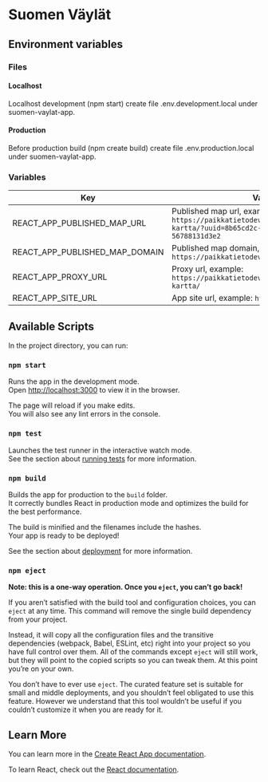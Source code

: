 # Suomen Väylät

## Environment variables

### Files

#### Localhost

Localhost development (npm start) create file .env.development.local under suomen-vaylat-app.

#### Production

Before production build (npm create build) create file .env.production.local under suomen-vaylat-app.

### Variables

| Key                            | Value                                                                                                                             |
|--------------------------------|-----------------------------------------------------------------------------------------------------------------------------------|
| REACT_APP_PUBLISHED_MAP_URL    | Published map url, example: `https://paikkatietodev.testivaylapilvi.fi/sv-kartta/?uuid=8b65cd2c-9f8c-474d-93db-56788131d3e2`      |
| REACT_APP_PUBLISHED_MAP_DOMAIN | Published map domain, example: `https://paikkatietodev.testivaylapilvi.fi`                                                        |
| REACT_APP_PROXY_URL            | Proxy url, example: `https://paikkatietodev.testivaylapilvi.fi/sv-kartta/`                                                        |
| REACT_APP_SITE_URL             | App site url, example: `http://localhost:3000`                                                                                    |


## Available Scripts

In the project directory, you can run:

### `npm start`

Runs the app in the development mode.\
Open [http://localhost:3000](http://localhost:3000) to view it in the browser.

The page will reload if you make edits.\
You will also see any lint errors in the console.

### `npm test`

Launches the test runner in the interactive watch mode.\
See the section about [running tests](https://facebook.github.io/create-react-app/docs/running-tests) for more information.

### `npm build`

Builds the app for production to the `build` folder.\
It correctly bundles React in production mode and optimizes the build for the best performance.

The build is minified and the filenames include the hashes.\
Your app is ready to be deployed!

See the section about [deployment](https://facebook.github.io/create-react-app/docs/deployment) for more information.

### `npm eject`

**Note: this is a one-way operation. Once you `eject`, you can’t go back!**

If you aren’t satisfied with the build tool and configuration choices, you can `eject` at any time. This command will remove the single build dependency from your project.

Instead, it will copy all the configuration files and the transitive dependencies (webpack, Babel, ESLint, etc) right into your project so you have full control over them. All of the commands except `eject` will still work, but they will point to the copied scripts so you can tweak them. At this point you’re on your own.

You don’t have to ever use `eject`. The curated feature set is suitable for small and middle deployments, and you shouldn’t feel obligated to use this feature. However we understand that this tool wouldn’t be useful if you couldn’t customize it when you are ready for it.

## Learn More

You can learn more in the [Create React App documentation](https://facebook.github.io/create-react-app/docs/getting-started).

To learn React, check out the [React documentation](https://reactjs.org/).
